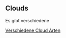 <h2>Clouds</h2>
<p>Es gibt verschiedene</p>
<a href="https://github.com/FabioBilger/Modul346/blob/main/Clouds.md"> Verschiedene Cloud Arten </a>
